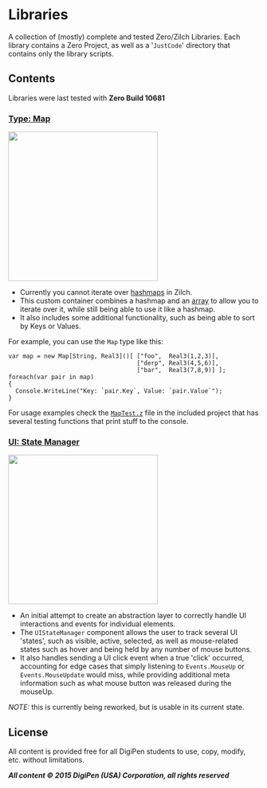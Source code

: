# Libraries

A collection of (mostly) complete and tested Zero/Zilch Libraries. Each library contains a Zero Project, as well as a '`JustCode`' directory that contains only the library scripts.

## Contents

Libraries were last tested with **Zero Build 10681**

### <a href=https://github.com/JohannesMP/Zilch-Snippets-and-Libraries/tree/master/Libraries/TYPE_Map>Type: Map</a>

<img width=300 src=http://i.imgur.com/7L9Vy8E.png/>

- Currently you cannot iterate over <a href=http://zero.digipen.edu/Zilch/ZilchTypes/HashMap.html>hashmaps</a> in Zilch.
- This custom container combines a hashmap and an <a href=http://zero.digipen.edu/Zilch/ZilchTypes/Array.html>array</a> to allow you to iterate over it, while still being able to use it like a hashmap.
- It also includes some additional functionality, such as being able to sort by Keys or Values.

For example, you can use the `Map` type like this:

    var map = new Map[String, Real3]()[ ["foo",  Real3(1,2,3)],
                                        ["derp", Real3(4,5,6)],
                                        ["bar",  Real3(7,8,9)] ];
    foreach(var pair in map)
    {
      Console.WriteLine("Key: `pair.Key`, Value: `pair.Value`");
    }

For usage examples check the <a href=https://github.com/JohannesMP/Zilch-Snippets-and-Libraries/blob/master/Libraries/TYPE_Map/Content/MapTest.z>`MapTest.z`</a> file in the included project that has several testing functions that print stuff to the console.


### <a href=https://github.com/JohannesMP/Zilch-Snippets-and-Libraries/tree/master/Libraries/UI_StateManager>UI: State Manager</a>

<img width=300 src=http://i.imgur.com/trA26PH.png />

- An initial attempt to create an abstraction layer to correctly handle UI interactions and events for individual elements. 
- The `UIStateManager` component allows the user to track several UI 'states', such as visible, active, selected, as well as mouse-related states such as hover and being held by any number of mouse buttons.
- It also handles sending a UI click event when a true 'click' occurred, accounting for edge cases that simply listening to `Events.MouseUp` or `Events.MouseUpdate` would miss, while providing additional meta information such as what mouse button was released during the mouseUp.

*NOTE:* this is currently being reworked, but is usable in its current state.

## License

All content is provided free for all DigiPen students to use, copy, modify, etc. without limitations.

***All content © 2015 DigiPen (USA) Corporation, all rights reserved***

